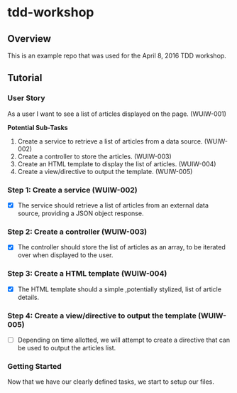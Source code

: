 # tdd-workshop

## Overview
This is an example repo that was used for the April 8, 2016 TDD workshop.

## Tutorial

### User Story
As a user I want to see a list of articles displayed on the page. (WUIW-001)

**Potential Sub-Tasks**

1. Create a service to retrieve a list of articles from a data source. (WUIW-002)
1. Create a controller to store the articles. (WUIW-003)
1. Create an HTML template to display the list of articles. (WUIW-004)
1. Create a view/directive to output the template. (WUIW-005)

### Step 1: Create a service (WUIW-002)
- [x] The service should retrieve a list of articles from an external data source, providing a JSON object response.

### Step 2: Create a controller (WUIW-003)
- [x] The controller should store the list of articles as an array, to be iterated over when displayed to the user.

### Step 3: Create a HTML template (WUIW-004)
- [x] The HTML template should a simple ,potentially stylized, list of article details.  

### Step 4: Create a view/directive to output the template (WUIW-005)
- [ ] Depending on time allotted, we will attempt to create a directive that can be used to output the articles list.

### Getting Started
Now that we have our clearly defined tasks, we start to setup our files.
